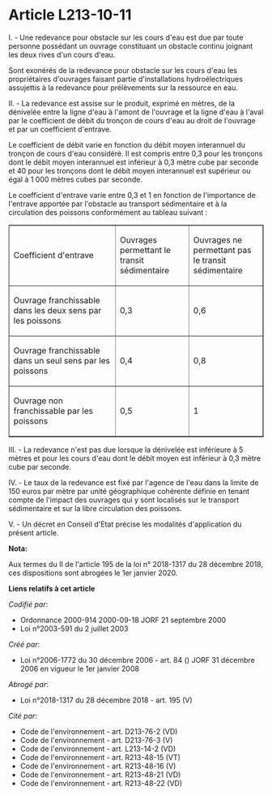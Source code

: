 # Article L213-10-11

I. - Une redevance pour obstacle sur les cours d'eau est due par toute personne possédant un ouvrage constituant un obstacle
continu joignant les deux rives d'un cours d'eau.

Sont exonérés de la redevance pour obstacle sur les cours d'eau les propriétaires d'ouvrages faisant partie d'installations
hydroélectriques assujettis à la redevance pour prélèvements sur la ressource en eau.

II. - La redevance est assise sur le produit, exprimé en mètres, de la dénivelée entre la ligne d'eau à l'amont de l'ouvrage
et la ligne d'eau à l'aval par le coefficient de débit du tronçon de cours d'eau au droit de l'ouvrage et par un coefficient
d'entrave.

Le coefficient de débit varie en fonction du débit moyen interannuel du tronçon de cours d'eau considéré. Il est compris
entre 0,3 pour les tronçons dont le débit moyen interannuel est inférieur à 0,3 mètre cube par seconde et 40 pour les
tronçons dont le débit moyen interannuel est supérieur ou égal à 1 000 mètres cubes par seconde.

Le coefficient d'entrave varie entre 0,3 et 1 en fonction de l'importance de l'entrave apportée par l'obstacle au transport
sédimentaire et à la circulation des poissons conformément au tableau suivant :

<table width="605" cellspacing="0" align="center" border="1" cellpadding="0">
  <tbody>
    <tr>
      <td width="285">

Coefficient d'entrave

</td>
      <td width="159">

Ouvrages permettant le transit sédimentaire

</td>
      <td width="160">

Ouvrages ne permettant pas le transit sédimentaire

</td>
    </tr>
    <tr>
      <td width="285">

Ouvrage franchissable dans les deux sens par les poissons

</td>
      <td width="159">

0,3

</td>
      <td width="160">

0,6

</td>
    </tr>
    <tr>
      <td width="285">

Ouvrage franchissable dans un seul sens par les poissons

</td>
      <td width="159">

0,4

</td>
      <td width="160">

0,8

</td>
    </tr>
    <tr>
      <td width="285">

Ouvrage non franchissable par les poissons

</td>
      <td width="159">

0,5

</td>
      <td width="160">

1

</td>
    </tr>
  </tbody>
</table>

III. - La redevance n'est pas due lorsque la dénivelée est inférieure à 5 mètres et pour les cours d'eau dont le débit moyen
est inférieur à 0,3 mètre cube par seconde.

IV. - Le taux de la redevance est fixé par l'agence de l'eau dans la limite de 150 euros par mètre par unité géographique
cohérente définie en tenant compte de l'impact des ouvrages qui y sont localisés sur le transport sédimentaire et sur la
libre circulation des poissons.

V. - Un décret en Conseil d'Etat précise les modalités d'application du présent article.

**Nota:**

Aux termes du II de l'article 195 de la loi n° 2018-1317 du 28 décembre 2018, ces dispositions sont abrogées le 1er janvier
2020.

**Liens relatifs à cet article**

_Codifié par_:

  - Ordonnance 2000-914 2000-09-18 JORF 21 septembre 2000
  - Loi n°2003-591 du 2 juillet 2003

_Créé par_:

  - Loi n°2006-1772 du 30 décembre 2006 - art. 84 () JORF 31 décembre 2006 en vigueur le 1er janvier 2008

_Abrogé par_:

  - Loi n°2018-1317 du 28 décembre 2018 - art. 195 (V)

_Cité par_:

  - Code de l'environnement - art. D213-76-2 (VD)
  - Code de l'environnement - art. D213-76-3 (V)
  - Code de l'environnement - art. L213-14-2 (VD)
  - Code de l'environnement - art. R213-48-15 (VT)
  - Code de l'environnement - art. R213-48-16 (V)
  - Code de l'environnement - art. R213-48-21 (VD)
  - Code de l'environnement - art. R213-48-22 (VD)
